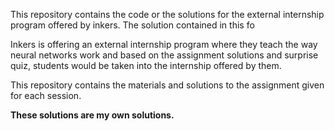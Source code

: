 This repository contains the code or the solutions for the external internship program offered by inkers. The solution contained in this fo

Inkers is offering an external internship program where they teach the way neural networks work and based on the assignment solutions and surprise quiz, students would be taken into the internship offered by them.

This repository contains the materials and solutions to the assignment given for each session. 

**These solutions are my own solutions.**
